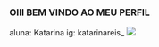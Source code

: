 ### OIII BEM VINDO AO MEU PERFIL

aluna: Katarina
ig: katarinareis_
![](https://images.app.goo.gl/Vc9wrQ8xo5ptTs5e7)

